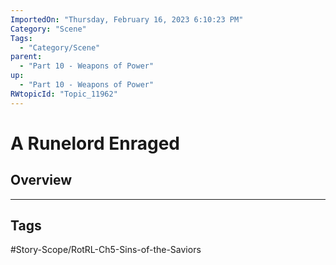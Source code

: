 ```yaml
---
ImportedOn: "Thursday, February 16, 2023 6:10:23 PM"
Category: "Scene"
Tags:
  - "Category/Scene"
parent:
  - "Part 10 - Weapons of Power"
up:
  - "Part 10 - Weapons of Power"
RWtopicId: "Topic_11962"
---
```

# A Runelord Enraged
## Overview

---
## Tags
#Story-Scope/RotRL-Ch5-Sins-of-the-Saviors

